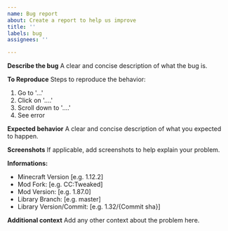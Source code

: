 ```yaml
---
name: Bug report
about: Create a report to help us improve
title: ''
labels: bug
assignees: ''

---
```


**Describe the bug**
A clear and concise description of what the bug is.

**To Reproduce**
Steps to reproduce the behavior:
1. Go to '...'
2. Click on '....'
3. Scroll down to '....'
4. See error

**Expected behavior**
A clear and concise description of what you expected to happen.

**Screenshots**
If applicable, add screenshots to help explain your problem.

**Informations:**
 - Minecraft Version [e.g. 1.12.2]
 - Mod Fork: [e.g. CC:Tweaked]
 - Mod Version: [e.g. 1.87.0]
 - Library Branch: [e.g. master]
 - Library Version/Commit: [e.g. 1.32/{Commit sha}]

**Additional context**
Add any other context about the problem here.
